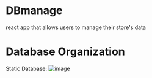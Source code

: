 # DBmanage
react app that allows users to manage their store's data

# Database Organization

Static Database: 
![image](https://github.com/ACCISA/DBmanage/assets/39713625/772a3384-419f-4a89-a4d8-9d8bf78941ba)
